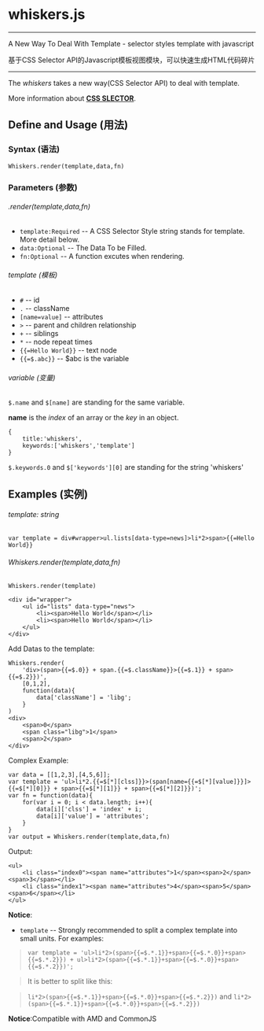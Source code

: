 # whiskers.js

---

A New Way To Deal With Template - selector styles template with javascript

基于CSS Selector API的Javascript模板视图模块，可以快速生成HTML代码碎片

---

The *whiskers* takes a new way(CSS Selector API) to deal with template.

More information about [**CSS SLECTOR**](http://www.w3.org/TR/2011/REC-css3-selectors-20110929/#selectors).

## Define and Usage (用法)

### Syntax (语法)
	Whiskers.render(template,data,fn)
### Parameters (参数)
###### .render(template,data,fn)
- `template:Required` -- A CSS Selector Style string stands for template. More detail below.
- `data:Optional` -- The Data To be Filled.
- `fn:Optional` -- A function excutes when rendering.

###### template (模板)
- `#` -- id
- `.` -- className
- `[name=value]` -- attributes
- `>` -- parent and children relationship
- `+` -- siblings
- `*` -- node repeat times
- `{{=Hello World}}` -- text node
- `{{=$.abc}}` -- $abc is the variable

###### variable (变量)
`$.name` and `$[name]` are standing for the same variable.

**name** is the *index* of an array or the *key* in an object. 

	{
		title:'whiskers',
		keywords:['whiskers','template']
	}

`$.keywords.0` and `$['keywords'][0]` are standing for the string 'whiskers'

## Examples (实例)
###### template: string
`var template = div#wrapper>ul.lists[data-type=news]>li*2>span>{{=Hello World}}`

###### Whiskers.render(template,data,fn)
`Whiskers.render(template)`

	<div id="wrapper">
		<ul id="lists" data-type="news">
			<li><span>Hello World</span></li>
			<li><span>Hello World</span></li>
		</ul>
	</div>

Add Datas to the template: 


	Whiskers.render(
		'div>(span>{{=$.0}} + span.{{=$.className}}>{{=$.1}} + span>{{=$.2}})',
		[0,1,2],
		function(data){
			data['className'] = 'libg';
		}
	)
	<div>
		<span>0</span>
		<span class="libg">1</span>
		<span>2</span>
	</div>
	
Complex Example:

	var data = [[1,2,3],[4,5,6]];
	var template = 'ul>li*2.{{=$[*][clss]}}>(span[name={{=$[*][value]}}]>{{=$[*][0]}} + span>{{=$[*][1]}} + span>{{=$[*][2]}})';
	var fn = function(data){
		for(var i = 0; i < data.length; i++){
			data[i]['clss'] = 'index' + i;
			data[i]['value'] = 'attributes';
		}
	}
	var output = Whiskers.render(template,data,fn)
	
Output:

	<ul>
		<li class="index0"><span name="attributes">1</span><span>2</span><span>3</span></li>
		<li class="index1"><span name="attributes">4</span><span>5</span><span>6</span></li>
	</ul>
	
**Notice**:
- `template` -- Strongly recommended to split a complex template into small units. For examples:

> `var template = 'ul>li*2>(span>{{=$.*.1}}+span>{{=$.*.0}}+span>{{=$.*.2}}) + ul>li*2>(span>{{=$.*.1}}+span>{{=$.*.0}}+span>{{=$.*.2}})';`

> It is better to split like this:

> `li*2>(span>{{=$.*.1}}+span>{{=$.*.0}}+span>{{=$.*.2}})` and `li*2>(span>{{=$.*.1}}+span>{{=$.*.0}}+span>{{=$.*.2}})`


**Notice**:Compatible with AMD and CommonJS

